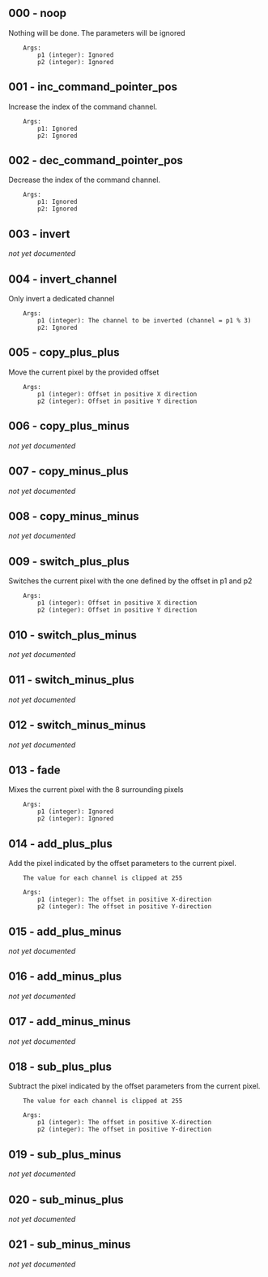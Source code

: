 ## 000 - noop 

Nothing will be done. The parameters will be ignored

        Args:
            p1 (integer): Ignored
            p2 (integer): Ignored
         

## 001 - inc_command_pointer_pos 

Increase the index of the command channel.

        Args:
            p1: Ignored
            p2: Ignored
         

## 002 - dec_command_pointer_pos 

Decrease the index of the command channel.

        Args:
            p1: Ignored
            p2: Ignored
         

## 003 - invert 

_not yet documented_ 

## 004 - invert_channel 

Only invert a dedicated channel

        Args:
            p1 (integer): The channel to be inverted (channel = p1 % 3)
            p2: Ignored
         

## 005 - copy_plus_plus 

Move the current pixel by the provided offset

        Args:
            p1 (integer): Offset in positive X direction
            p2 (integer): Offset in positive Y direction
         

## 006 - copy_plus_minus 

_not yet documented_ 

## 007 - copy_minus_plus 

_not yet documented_ 

## 008 - copy_minus_minus 

_not yet documented_ 

## 009 - switch_plus_plus 

Switches the current pixel with the one defined by the offset in p1 and p2

        Args:
            p1 (integer): Offset in positive X direction
            p2 (integer): Offset in positive Y direction
         

## 010 - switch_plus_minus 

_not yet documented_ 

## 011 - switch_minus_plus 

_not yet documented_ 

## 012 - switch_minus_minus 

_not yet documented_ 

## 013 - fade 

Mixes the current pixel with the 8 surrounding pixels

        Args:
            p1 (integer): Ignored
            p2 (integer): Ignored
         

## 014 - add_plus_plus 

Add the pixel indicated by the offset parameters to the current pixel.

        The value for each channel is clipped at 255

        Args:
            p1 (integer): The offset in positive X-direction
            p2 (integer): The offset in positive Y-direction
         

## 015 - add_plus_minus 

_not yet documented_ 

## 016 - add_minus_plus 

_not yet documented_ 

## 017 - add_minus_minus 

_not yet documented_ 

## 018 - sub_plus_plus 

Subtract the pixel indicated by the offset parameters from the current pixel.

        The value for each channel is clipped at 255

        Args:
            p1 (integer): The offset in positive X-direction
            p2 (integer): The offset in positive Y-direction
         

## 019 - sub_plus_minus 

_not yet documented_ 

## 020 - sub_minus_plus 

_not yet documented_ 

## 021 - sub_minus_minus 

_not yet documented_ 


